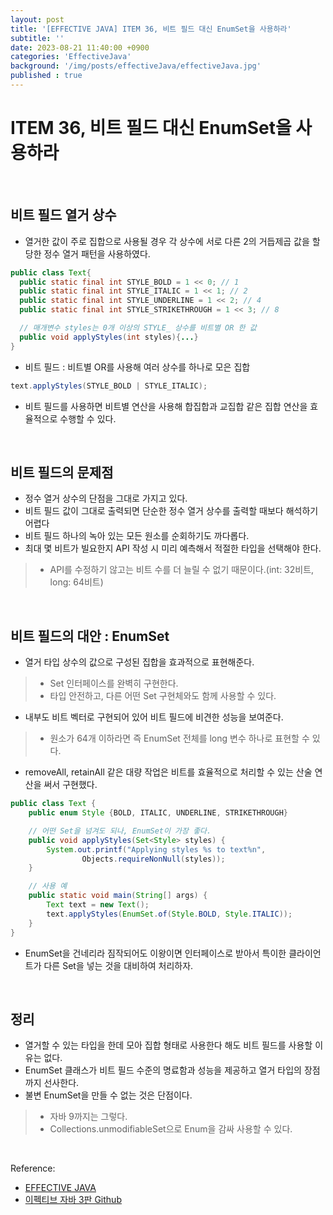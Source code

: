 ```yaml
---
layout: post
title: '[EFFECTIVE JAVA] ITEM 36, 비트 필드 대신 EnumSet을 사용하라'
subtitle: ''
date: 2023-08-21 11:40:00 +0900
categories: 'EffectiveJava'
background: '/img/posts/effectiveJava/effectiveJava.jpg'
published : true
---
```


# ITEM 36, 비트 필드 대신 EnumSet을 사용하라

<br>

## 비트 필드 열거 상수
- 열거한 값이 주로 집합으로 사용될 경우 각 상수에 서로 다른 2의 거듭제곱 값을 할당한 정수 열거 패턴을 사용하였다.

```java
public class Text{
  public static final int STYLE_BOLD = 1 << 0; // 1
  public static final int STYLE_ITALIC = 1 << 1; // 2
  public static final int STYLE_UNDERLINE = 1 << 2; // 4
  public static final int STYLE_STRIKETHROUGH = 1 << 3; // 8

  // 매개변수 styles는 0개 이상의 STYLE_ 상수를 비트별 OR 한 값
  public void applyStyles(int styles){...}
}
```

- 비트 필드 : 비트별 OR를 사용해 여러 상수를 하나로 모은 집합

```java
text.applyStyles(STYLE_BOLD | STYLE_ITALIC);
```

- 비트 필드를 사용하면 비트별 연산을 사용해 합집합과 교집합 같은 집합 연산을 효율적으로 수행할 수 있다.

<br>

## 비트 필드의 문제점
- 정수 열거 상수의 단점을 그대로 가지고 있다.
- 비트 필드 값이 그대로 출력되면 단순한 정수 열거 상수를 출력할 때보다 해석하기 어렵다
- 비트 필드 하나의 녹아 있는 모든 원소를 순회하기도 까다롭다.
- 최대 몇 비트가 빌요한지 API 작성 시 미리 예측해서 적절한 타입을 선택해야 한다.
> - API를 수정하기 않고는 비트 수를 더 늘릴 수 없기 때문이다.(int: 32비트, long: 64비트)

<br>

## 비트 필드의 대안 : EnumSet
- 열거 타입 상수의 값으로 구성된 집합을 효과적으로 표현해준다.
> - Set 인터페이스를 완벽히 구현한다.
> - 타입 안전하고, 다른 어떤 Set 구현체와도 함께 사용할 수 있다.
- 내부도 비트 벡터로 구현되어 있어 비트 필드에 비견한 성능을 보여준다.
> - 원소가 64개 이하라면 즉 EnumSet 전체를 long 변수 하나로 표현할 수 있다.
- removeAll, retainAll 같은 대량 작업은 비트를 효율적으로 처리할 수 있는 산술 연산을 써서 구현했다.

```java
public class Text {
    public enum Style {BOLD, ITALIC, UNDERLINE, STRIKETHROUGH}

    // 어떤 Set을 넘겨도 되나, EnumSet이 가장 좋다.
    public void applyStyles(Set<Style> styles) {
        System.out.printf("Applying styles %s to text%n",
                Objects.requireNonNull(styles));
    }

    // 사용 예
    public static void main(String[] args) {
        Text text = new Text();
        text.applyStyles(EnumSet.of(Style.BOLD, Style.ITALIC));
    }
}
```

- EnumSet을 건네리라 짐작되어도 이왕이면 인터페이스로 받아서 특이한 클라이언트가 다른 Set을 넣는 것을 대비하여 처리하자.

<br>

## 정리
- 열거할 수 있는 타입을 한데 모아 집합 형태로 사용한다 해도 비트 필드를 사용할 이유는 없다.
- EnumSet 클래스가 비트 필드 수준의 명료함과 성능을 제공하고 열거 타입의 장점까지 선사한다.
- 불변 EnumSet을 만들 수 없는 것은 단점이다.
> - 자바 9까지는 그렇다.
> - Collections.unmodifiableSet으로 Enum을 감싸 사용할 수 있다.

<br>

Reference:

- [EFFECTIVE JAVA](https://front.wemakeprice.com/product/121854081?search_keyword=%25EC%259D%25B4%25ED%258E%2599%25ED%258B%25B0%25EB%25B8%258C%2520%25EC%259E%2590%25EB%25B0%2594&_service=5&_no=1)
- [이펙티브 자바 3판 Github](https://github.com/WegraLee/effective-java-3e-source-code)
